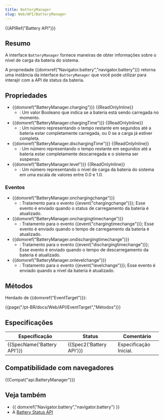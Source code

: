 ```yaml
---
title: BatteryManager
slug: Web/API/BatteryManager
---
```


{{APIRef("Battery API")}}

## Resumo

A interface `BatteryManager` fornece maneiras de obter informações sobre o nível de carga da bateria do sistema.

A propriedade {{domxref("Navigator.battery","navigator.battery")}} retorna uma instância da interface `BatteryManager` que você pode utilizar para interajir com a API de status da bateria.

## Propriedades

- {{domxref("BatteryManager.charging")}} {{ReadOnlyInline}}
  - : Um valor Booleano que indica se a bateria está sendo carregada no momento.
- {{domxref("BatteryManager.chargingTime")}} {{ReadOnlyInline}}
  - : Um número representando o tempo restante em segundos até a bateria estar completamente carregada, ou 0 se a carga já estiver completa.
- {{domxref("BatteryManager.dischargingTime")}} {{ReadOnlyInline}}
  - : Um número representando o tempo restante em segundos até a bateria estar completamente descarregada e o sistema ser suspenso.
- {{domxref("BatteryManager.level")}} {{ReadOnlyInline}}
  - : Um número representando o nível de carga da bateria do sistema em uma escala de valores entre 0.0 e 1.0.

### Eventos

- {{domxref("BatteryManager.onchargingchange")}}
  - : Tratamento para o evento {{event("chargingchange")}}; Esse evento é enviado quando o status de carregamento da bateria é atualizado.
- {{domxref("BatteryManager.onchargingtimechange")}}
  - : Tratamento para o evento {{event("chargingtimechange")}}; Esse evento é enviado quando o tempo de carregamento da bateria é atualizado.
- {{domxref("BatteryManager.ondischargingtimechange")}}
  - : Tratamento para o evento {{event("dischargingtimechange")}}; Esse evento é enviado quando o tempo de descarregamento da bateria é atualizado.
- {{domxref("BatteryManager.onlevelchange")}}
  - : Tratamento para o evento {{event("levelchange")}}; Esse evento é enviado quando a nível da bateria é atualizado.

## Métodos

Herdado de {{domxref("EventTarget")}}:

{{page("/pt-BR/docs/Web/API/EventTarget","Métodos")}}

## Especificações

| Especificação                        | Status                           | Comentário             |
| ------------------------------------ | -------------------------------- | ---------------------- |
| {{SpecName('Battery API')}} | {{Spec2('Battery API')}} | Especificação Inicial. |

## Compatibilidade com navegadores

{{Compat("api.BatteryManager")}}

## Veja também

- {{ domxref("Navigator.battery","navigator.battery") }}
- A [Battery Status API](/pt-BR/docs/WebAPI/Battery_Status)
